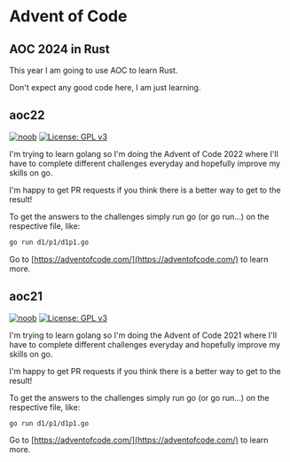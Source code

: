 # Advent of Code

## AOC 2024 in Rust

This year I am going to use AOC to learn Rust.

Don't expect any good code here, I am just learning.

## aoc22

[![noob](https://img.shields.io/badge/noob-you_were_warned-red)](https://img.shields.io/badge/noob-you_were_warned-red)
[![License: GPL v3](https://img.shields.io/badge/License-GPLv3-blue.svg)](https://www.gnu.org/licenses/gpl-3.0)

I'm trying to learn golang so I'm doing the Advent of Code 2022 where I'll have to complete different challenges everyday and hopefully improve my skills on go.

I'm happy to get PR requests if you think there is a better way to get to the result!

To get the answers to the challenges simply run go (or go run...) on the respective file, like:

```bash
go run d1/p1/d1p1.go
```

Go to [https://adventofcode.com/](https://adventofcode.com/) to learn more.

## aoc21

[![noob](https://img.shields.io/badge/noob-you_were_warned-red)](https://img.shields.io/badge/noob-you_were_warned-red)
[![License: GPL v3](https://img.shields.io/badge/License-GPLv3-blue.svg)](https://www.gnu.org/licenses/gpl-3.0)

I'm trying to learn golang so I'm doing the Advent of Code 2021 where I'll have to complete different challenges everyday and hopefully improve my skills on go.

I'm happy to get PR requests if you think there is a better way to get to the result!

To get the answers to the challenges simply run go (or go run...) on the respective file, like:

```bash
go run d1/p1/d1p1.go
```

Go to [https://adventofcode.com/](https://adventofcode.com/) to learn more.
